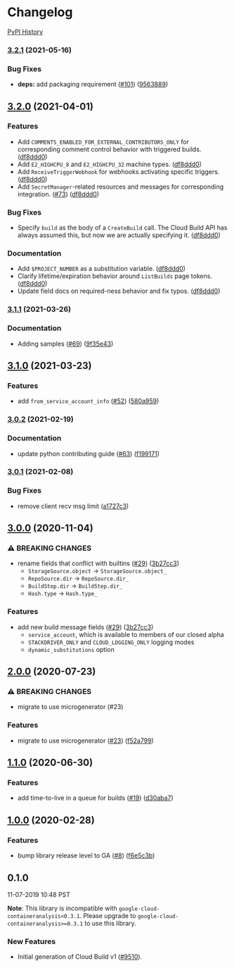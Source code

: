 # Changelog

[PyPI History][1]

[1]: https://pypi.org/project/google-cloud-build/#history

### [3.2.1](https://www.github.com/googleapis/python-cloudbuild/compare/v3.2.0...v3.2.1) (2021-05-16)


### Bug Fixes

* **deps:** add packaging requirement ([#101](https://www.github.com/googleapis/python-cloudbuild/issues/101)) ([9563889](https://www.github.com/googleapis/python-cloudbuild/commit/956388912b5aab80375c1a2439d934f211627e3a))

## [3.2.0](https://www.github.com/googleapis/python-cloudbuild/compare/v3.1.1...v3.2.0) (2021-04-01)


### Features

* Add `COMMENTS_ENABLED_FOR_EXTERNAL_CONTRIBUTORS_ONLY` for corresponding comment control behavior with triggered builds. ([df8ddd0](https://www.github.com/googleapis/python-cloudbuild/commit/df8ddd0e691101077784a5272fd27b9d7bd86938))
* Add `E2_HIGHCPU_8` and `E2_HIGHCPU_32` machine types. ([df8ddd0](https://www.github.com/googleapis/python-cloudbuild/commit/df8ddd0e691101077784a5272fd27b9d7bd86938))
* Add `ReceiveTriggerWebhook` for webhooks activating specific triggers. ([df8ddd0](https://www.github.com/googleapis/python-cloudbuild/commit/df8ddd0e691101077784a5272fd27b9d7bd86938))
* Add `SecretManager`-related resources and messages for corresponding integration. ([#73](https://www.github.com/googleapis/python-cloudbuild/issues/73)) ([df8ddd0](https://www.github.com/googleapis/python-cloudbuild/commit/df8ddd0e691101077784a5272fd27b9d7bd86938))


### Bug Fixes

* Specify `build` as the body of a `CreateBuild` call. The Cloud Build API has always assumed this, but now we are actually specifying it. ([df8ddd0](https://www.github.com/googleapis/python-cloudbuild/commit/df8ddd0e691101077784a5272fd27b9d7bd86938))


### Documentation

* Add `$PROJECT_NUMBER` as a substitution variable. ([df8ddd0](https://www.github.com/googleapis/python-cloudbuild/commit/df8ddd0e691101077784a5272fd27b9d7bd86938))
* Clarify lifetime/expiration behavior around `ListBuilds` page tokens. ([df8ddd0](https://www.github.com/googleapis/python-cloudbuild/commit/df8ddd0e691101077784a5272fd27b9d7bd86938))
* Update field docs on required-ness behavior and fix typos. ([df8ddd0](https://www.github.com/googleapis/python-cloudbuild/commit/df8ddd0e691101077784a5272fd27b9d7bd86938))

### [3.1.1](https://www.github.com/googleapis/python-cloudbuild/compare/v3.1.0...v3.1.1) (2021-03-26)


### Documentation

* Adding samples ([#69](https://www.github.com/googleapis/python-cloudbuild/issues/69)) ([9f35e43](https://www.github.com/googleapis/python-cloudbuild/commit/9f35e432271bfccc2bbd4a1e025efaa5b04a9f68))

## [3.1.0](https://www.github.com/googleapis/python-cloudbuild/compare/v3.0.2...v3.1.0) (2021-03-23)


### Features

* add `from_service_account_info` ([#52](https://www.github.com/googleapis/python-cloudbuild/issues/52)) ([580a959](https://www.github.com/googleapis/python-cloudbuild/commit/580a95925651c8478a47fd588540088104bb9a12))

### [3.0.2](https://www.github.com/googleapis/python-cloudbuild/compare/v3.0.1...v3.0.2) (2021-02-19)


### Documentation

* update python contributing guide ([#63](https://www.github.com/googleapis/python-cloudbuild/issues/63)) ([f199171](https://www.github.com/googleapis/python-cloudbuild/commit/f199171267bcec8cbddf5aa5be420647370dadee))

### [3.0.1](https://www.github.com/googleapis/python-cloudbuild/compare/v3.0.0...v3.0.1) (2021-02-08)


### Bug Fixes

* remove client recv msg limit  ([a1727c3](https://www.github.com/googleapis/python-cloudbuild/commit/a1727c393b14a919884b52aa1ba1f3f332a4b204))

## [3.0.0](https://www.github.com/googleapis/python-cloudbuild/compare/v2.0.0...v3.0.0) (2020-11-04)


### ⚠ BREAKING CHANGES

* rename fields that conflict with builtins ([#29](https://www.github.com/googleapis/python-cloudbuild/issues/29)) ([3b27cc3](https://www.github.com/googleapis/python-cloudbuild/commit/3b27cc311d697d881e26c1f1196f0a1fdeb4bb21))
  * `StorageSource.object` -> `StorageSource.object_`
  * `RepoSource.dir` -> `RepoSource.dir_`
  * `BuildStep.dir` -> `BuildStep.dir_`
  * `Hash.type` -> `Hash.type_`

### Features

* add new build message fields ([#29](https://www.github.com/googleapis/python-cloudbuild/issues/29)) ([3b27cc3](https://www.github.com/googleapis/python-cloudbuild/commit/3b27cc311d697d881e26c1f1196f0a1fdeb4bb21))
  * `service_account`, which is available to members of our closed alpha
  * `STACKDRIVER_ONLY` and `CLOUD_LOGGING_ONLY` logging modes
  * `dynamic_substitutions` option

## [2.0.0](https://www.github.com/googleapis/python-cloudbuild/compare/v1.1.0...v2.0.0) (2020-07-23)


### ⚠ BREAKING CHANGES

* migrate to use microgenerator (#23)

### Features

* migrate to use microgenerator ([#23](https://www.github.com/googleapis/python-cloudbuild/issues/23)) ([f52a799](https://www.github.com/googleapis/python-cloudbuild/commit/f52a79930e621c46dea574917549f9ed37771149))

## [1.1.0](https://www.github.com/googleapis/python-cloudbuild/compare/v1.0.0...v1.1.0) (2020-06-30)


### Features

* add time-to-live in a queue for builds ([#19](https://www.github.com/googleapis/python-cloudbuild/issues/19)) ([d30aba7](https://www.github.com/googleapis/python-cloudbuild/commit/d30aba73e7026089d4e3f9b51ce71d262698d510))

## [1.0.0](https://www.github.com/googleapis/python-cloudbuild/compare/v0.1.0...v1.0.0) (2020-02-28)


### Features

* bump library release level to GA ([#8](https://www.github.com/googleapis/python-cloudbuild/issues/8)) ([f6e5c3b](https://www.github.com/googleapis/python-cloudbuild/commit/f6e5c3bccb86b3900fde848404f64b1d38eca99d))

## 0.1.0

11-07-2019 10:48 PST

**Note**:  This library is incompatible with `google-cloud-containeranalysis<0.3.1`. Please upgrade to `google-cloud-containeranalysis>=0.3.1` to use this library.

### New Features
- Initial generation of Cloud Build v1 ([#9510](https://github.com/googleapis/google-cloud-python/pull/9510)).
